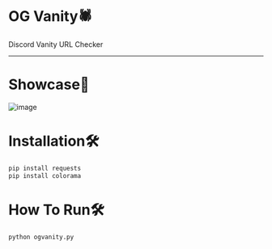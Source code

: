# OG Vanity🕷️
Discord Vanity URL Checker
___________


# Showcase👀
![image](https://cdn.discordapp.com/attachments/887622322217975828/887631005299642418/unknown.png)


# Installation🛠️
```bash
pip install requests
pip install colorama
```

# How To Run🛠️
```bash
python ogvanity.py
```
